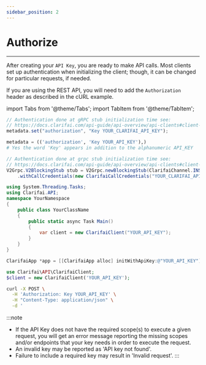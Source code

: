 ```yaml
---
sidebar_position: 2
---
```


# Authorize

<hr />
 
After creating your `API Key`, you are ready to make API calls. Most clients set up authentication when initializing the client; though, it can be changed for particular requests, if needed. 

If you are using the REST API, you will need to add the `Authorization` header as described in the cURL example.

import Tabs from '@theme/Tabs';
import TabItem from '@theme/TabItem';

<Tabs>
<TabItem value="js" label="Javascript" default>

```javascript
// Authentication done at gRPC stub initialization time see:
// https://docs.clarifai.com/api-guide/api-overview/api-clients#client-installation-instructions
metadata.set("authorization", "Key YOUR_CLARIFAI_API_KEY");
```
</TabItem>

<TabItem value="python" label="Python">

```python
metadata = (('authorization', 'Key YOUR_API_KEY'),)
# Yes the word 'Key' appears in addition to the alphanumeric API_KEY
```
</TabItem>

<TabItem value="java" label="Java">

```java
// Authentication done at grpc stub initialization time see:
// https://docs.clarifai.com/api-guide/api-overview/api-clients#client-installation-instructions
V2Grpc.V2BlockingStub stub = V2Grpc.newBlockingStub(ClarifaiChannel.INSTANCE.getGrpcChannel())
    .withCallCredentials(new ClarifaiCallCredentials("YOUR_CLARIFAI_API_KEY"));
```
</TabItem>

<TabItem value="csharp" label="C#">

```csharp
using System.Threading.Tasks;
using Clarifai.API;
namespace YourNamespace
{
    public class YourClassName
    {
        public static async Task Main()
        {
            var client = new ClarifaiClient("YOUR_API_KEY");
        }
    }
}
```
</TabItem>

<TabItem value="objective-c" label="Objective-C">

```objectivec
ClarifaiApp *app = [[ClarifaiApp alloc] initWithApiKey:@"YOUR_API_KEY"];
```
</TabItem>

<TabItem value="php" label="PHP">

```php
use Clarifai\API\ClarifaiClient;
$client = new ClarifaiClient('YOUR_API_KEY');
```
</TabItem>

<TabItem value="cURL" label="cURL">

```bash
curl -X POST \
  -H 'Authorization: Key YOUR_API_KEY' \
  -H "Content-Type: application/json" \
  -d '
```
</TabItem>
</Tabs>

:::note
- If the API Key does not have the required scope\(s\) to execute a given request, you will get an error message reporting the missing scopes and/or endpoints that your key needs in order to execute the request.
- An invalid key may be reported as 'API key not found'. 
- Failure to include a required key may result in 'Invalid request'.
:::
